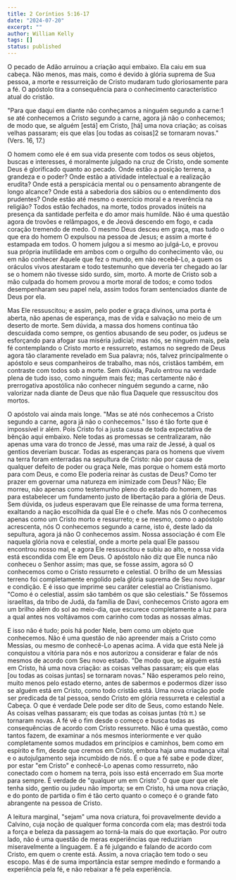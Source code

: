 ```yaml
---
title: 2 Coríntios 5:16-17
date: "2024-07-20"
excerpt: ""
author: William Kelly
tags: []
status: published
---
```


O pecado de Adão arruinou a criação aqui embaixo. Ela caiu em sua
cabeça. Não menos, mas mais, como é devido à glória suprema de Sua
pessoa, a morte e ressurreição de Cristo mudaram tudo gloriosamente para
a fé. O apóstolo tira a consequência para o conhecimento característico
atual do cristão.

"Para que daqui em diante não conheçamos a ninguém segundo a carne:1 se
até conhecemos a Cristo segundo a carne, agora já não o conhecemos; de
modo que, se alguém \[está\] em Cristo, \[há\] uma nova criação; as
coisas velhas passaram; eis que elas \[ou todas as coisas\]2 se tornaram
novas." (Vers. 16, 17.)

O homem como ele é em sua vida presente com todos os seus objetos,
buscas e interesses, é moralmente julgado na cruz de Cristo, onde
somente Deus é glorificado quanto ao pecado. Onde estão a posição
terrena, a grandeza e o poder? Onde estão a atividade intelectual e a
realização erudita? Onde está a perspicácia mental ou o pensamento
abrangente de longo alcance? Onde está a sabedoria dos sábios ou o
entendimento dos prudentes? Onde estão até mesmo o exercício moral e a
reverência na religião? Todos estão fechados, na morte, todos provados
inúteis na presença da santidade perfeita e do amor mais humilde. Não é
uma questão agora de trovões e relâmpagos, e de Jeová descendo em fogo,
e cada coração tremendo de medo. O mesmo Deus desceu em graça, mas tudo
o que era do homem O expulsou na pessoa de Jesus; e assim a morte é
estampada em todos. O homem julgou a si mesmo ao julgá-Lo, e provou sua
própria inutilidade em ambos com o orgulho do conhecimento vão, ou em
não conhecer Aquele que fez o mundo, em não recebê-Lo, a quem os
oráculos vivos atestaram e todo testemunho que deveria ter chegado ao
lar se o homem não tivesse sido surdo, sim, morto. A morte de Cristo sob
a mão culpada do homem provou a morte moral de todos; e como todos
desempenharam seu papel nela, assim todos foram sentenciados diante de
Deus por ela.

Mas Ele ressuscitou; e assim, pelo poder e graça divinos, uma porta é
aberta, não apenas de esperança, mas de vida e salvação no meio de um
deserto de morte. Sem dúvida, a massa dos homens continua tão descuidada
como sempre, os gentios abusando de seu poder, os judeus se esforçando
para afogar sua miséria judicial; mas nós, se ninguém mais, pela fé
contemplando o Cristo morto e ressurreto, estamos no segredo de Deus
agora tão claramente revelado em Sua palavra; nós, talvez principalmente
o apóstolo e seus companheiros de trabalho, mas nós, cristãos também, em
contraste com todos sob a morte. Sem dúvida, Paulo entrou na verdade
plena de tudo isso, como ninguém mais fez; mas certamente não é
prerrogativa apostólica não conhecer ninguém segundo a carne, não
valorizar nada diante de Deus que não flua Daquele que ressuscitou dos
mortos.

O apóstolo vai ainda mais longe. "Mas se até nós conhecemos a Cristo
segundo a carne, agora já não o conhecemos." Isso é tão forte que é
impossível ir além. Pois Cristo foi a justa causa de toda expectativa de
bênção aqui embaixo. Nele todas as promessas se centralizaram, não
apenas uma vara do tronco de Jessé, mas uma raiz de Jessé, à qual os
gentios deveriam buscar. Todas as esperanças para os homens que vivem na
terra foram enterradas na sepultura de Cristo: não por causa de qualquer
defeito de poder ou graça Nele, mas porque o homem está morto para com
Deus, e como Ele poderia reinar às custas de Deus? Como ter prazer em
governar uma natureza em inimizade com Deus? Não; Ele morreu, não apenas
como testemunho pleno do estado do homem, mas para estabelecer um
fundamento justo de libertação para a glória de Deus. Sem dúvida, os
judeus esperavam que Ele reinasse de uma forma terrena, exaltando a
nação escolhida da qual Ele é o chefe. Mas nós O conhecemos apenas como
um Cristo morto e ressurreto; e se mesmo, como o apóstolo acrescenta,
nós O conhecemos segundo a carne, isto é, deste lado da sepultura, agora
já não O conhecemos assim. Nossa associação é com Ele naquela glória
nova e celestial, onde a morte pela qual Ele passou encontrou nosso mal,
e agora Ele ressuscitou e subiu ao alto, e nossa vida está escondida com
Ele em Deus. O apóstolo não diz que Ele nunca não conheceu o Senhor
assim; mas que, se fosse assim, agora só O conhecemos como o Cristo
ressurreto e celestial. O brilho de um Messias terreno foi completamente
engolido pela glória suprema de Seu novo lugar e condição. E é isso que
imprime seu caráter celestial ao Cristianismo. "Como é o celestial,
assim são também os que são celestiais." Se fôssemos israelitas, da
tribo de Judá, da família de Davi, conhecemos Cristo agora em um brilho
além do sol ao meio-dia, que escurece completamente a luz para a qual
antes nos voltávamos com carinho com todas as nossas almas.

E isso não é tudo; pois há poder Nele, bem como um objeto que
conhecemos. Não é uma questão de não apreender mais a Cristo como
Messias, ou mesmo de conhecê-Lo apenas acima. A vida que está Nele já
conquistou a vitória para nós e nos autorizou a considerar e falar de
nós mesmos de acordo com Seu novo estado. "De modo que, se alguém está
em Cristo, há uma nova criação: as coisas velhas passaram; eis que elas
\[ou todas as coisas juntas\] se tornaram novas." Não esperamos pelo
reino, muito menos pelo estado eterno, antes de sabermos e podermos
dizer isso se alguém está em Cristo, como todo cristão está. Uma nova
criação pode ser predicada de tal pessoa, sendo Cristo em glória
ressurreta e celestial a Cabeça. O que é verdade Dele pode ser dito de
Seus, como estando Nele. As coisas velhas passaram; eis que todas as
coisas juntas (τἀ π.) se tornaram novas. A fé vê o fim desde o começo e
busca todas as consequências de acordo com Cristo ressurreto. Não é uma
questão, como tantos fazem, de examinar a nós mesmos interiormente e ver
quão completamente somos mudados em princípios e caminhos, bem como em
espírito e fim, desde que cremos em Cristo, embora haja uma mudança
vital e o autojulgamento seja incumbido de nós. É o que a fé sabe e pode
dizer, por estar "em Cristo" e conhecê-Lo apenas como ressurreto, não
conectado com o homem na terra, pois isso está encerrado em Sua morte
para sempre. É verdade de "qualquer um em Cristo". O que quer que ele
tenha sido, gentio ou judeu não importa; se em Cristo, há uma nova
criação, e do ponto de partida o fim é tão certo quanto o começo é o
grande fato abrangente na pessoa de Cristo.

A leitura marginal, "sejam" uma nova criatura, foi provavelmente devido
a Calvino, cuja noção de qualquer forma concorda com ela; mas destrói
toda a força e beleza da passagem ao torná-la mais do que exortação. Por
outro lado, não é uma questão de meras experiências que reduziriam
miseravelmente a linguagem. É a fé julgando e falando de acordo com
Cristo, em quem o crente está. Assim, a nova criação tem todo o seu
escopo. Mas é de suma importância estar sempre medindo e formando a
experiência pela fé, e não rebaixar a fé pela experiência.

